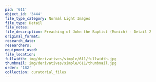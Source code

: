 ```yaml
---
pid: '611'
object_id: '3444'
file_type_category: Normal Light Images
file_type: Detail
file_notes:
file_description: Preaching of John the Baptist (Munich) - Detail 2
original_format:
research_date:
researchers:
equipment_used:
file_location:
fullwidth: img/derivatives/simple/611/fullwidth.jpg
thumbnail: img/derivatives/simple/611/thumbnail.jpg
order: '182'
collection: curatorial_files
---
```

